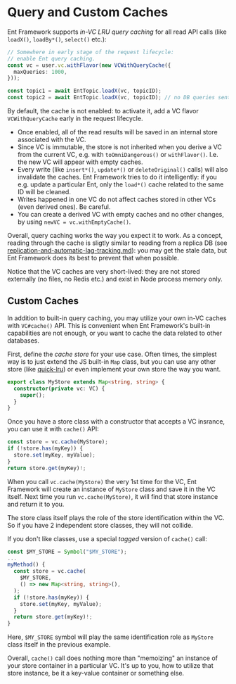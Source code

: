 # Query and Custom Caches

Ent Framework supports _in-VC LRU query caching_ for all read API calls (like `loadX()`, `loadBy*()`, `select()` etc.):

```typescript
// Somewhere in early stage of the request lifecycle:
// enable Ent query caching.
const vc = user.vc.withFlavor(new VCWithQueryCache({
  maxQueries: 1000,
}));

const topic1 = await EntTopic.loadX(vc, topicID);
const topic2 = await EntTopic.loadX(vc, topicID); // no DB queries sent!
```

By default, the cache is not enabled: to activate it, add a VC flavor `VCWithQueryCache` early  in the request lifecycle.

* Once enabled, all of the read results will be saved in an internal store associated with the VC.
* Since VC is immutable, the store is not inherited when you derive a VC from the current VC, e.g. with `toOmniDangerous()` or `withFlavor()`. I.e. the new VC will appear with empty caches.
* Every write (like `insert*()`, `update*()` or `deleteOriginal()` calls) will also invalidate the caches. Ent Framework tries to do it intelligently: if you e.g. update a particular Ent, only the `load*()` cache related to the same ID will be cleaned.
* Writes happened in one VC do not affect caches stored in other VCs (even derived ones). Be careful.
* You can create a derived VC with empty caches and no other changes, by using `newVC = vc.withEmptyCache()`.

Overall, query caching works the way you expect it to work. As a concept, reading through the cache is sligtly similar to reading from a replica DB (see [replication-and-automatic-lag-tracking.md](../scalability/replication-and-automatic-lag-tracking.md "mention")): you may get the stale data, but Ent Framework does its best to prevent that when possible.

Notice that the VC caches are very short-lived: they are not stored externally (no files, no Redis etc.) and exist in Node process memory only.

## Custom Caches

In addition to built-in query caching, you may utilize your own in-VC caches with `VC#cache()` API. This is convenient when Ent Framework's built-in capabilities are not enough, or you want to cache the data related to other databases.

First, define the _cache store_ for your use case. Often times, the simplest way is to just extend the JS built-in `Map` class, but you can use any other store (like [quick-lru](https://www.npmjs.com/package/quick-lru)) or even implement your own store the way you want.

```typescript
export class MyStore extends Map<string, string> {
  constructor(private vc: VC) {
    super();
  }
}
```

Once you have a store class with a constructor that accepts a VC insrance, you can use it with `cache()` API:

```typescript
const store = vc.cache(MyStore);
if (!store.has(myKey)) {
  store.set(myKey, myValue);
}
return store.get(myKey)!;
```

When you call `vc.cache(MyStore)` the very 1st time for the VC, Ent Framework will create an instance of `MyStore` class and save it in the VC itself. Next time you run `vc.cache(MyStore)`, it will find that store instance and return it to you.

The store class itself plays the role of the store identification within the VC. So if you have 2 independent store classes, they will not collide.

If you don't like classes, use a special _tagged_ version of `cache()` call:

```typescript
const $MY_STORE = Symbol("$MY_STORE");
...
myMethod() {
  const store = vc.cache(
    $MY_STORE,
    () => new Map<string, string>(),
  );
  if (!store.has(myKey)) {
    store.set(myKey, myValue);
  }
  return store.get(myKey)!;
}
```

Here, `$MY_STORE` symbol will play the same identification role as `MyStore` class itself in the previous example.

Overall, `cache()` call does nothing more than "memoizing" an instance of your store container in a particular VC. It's up to you, how to utilize that store instance, be it a key-value container or something else.
